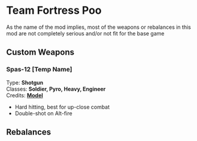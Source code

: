 # Team Fortress Poo

As the name of the mod implies, most of the weapons or rebalances in this mod are not completely serious and/or not fit for the base game

## Custom Weapons

### Spas-12 [Temp Name]
Type: **Shotgun**  
Classes: **Soldier, Pyro, Heavy, Engineer**  
Credits: **[Model](https://steamcommunity.com/sharedfiles/filedetails/?id=3168872482)** 
- Hard hitting, best for up-close combat  
- Double-shot on Alt-fire  

## Rebalances